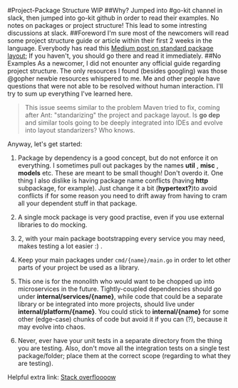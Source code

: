 #Project-Package Structure
WIP
##Why?
Jumped into #go-kit channel in slack, then jumped into go-kit github in order to read their examples. No notes on packages or project structure! This lead to some intresting discussions at slack.
##Foreword
I'm sure most of the newcomers will read some project structure guide or article within their first 2 weeks in the language. Everybody has read this [Medium post on standard package layout](https://medium.com/@benbjohnson/standard-package-layout-7cdbc8391fc1#.ds38va3pp); If you haven't, you should go there and read it immediately.
##No Examples
As a newcomer, I did not enounter any official guide regarding project structure. The only resources I found (besides googling) was those @gopher newbie resources whispered to me. Me and other people have questions that were not able to be resolved without human interaction. I'll try to sum up everything I've learned here.

> This issue seems similar to the problem Maven tried to fix, coming after Ant: "standarizing" the project and package layout. Is __go dep__ and similar tools going to be deeply integrated into IDEs and evolve into layout standarizers? Who knows.

Anyway, let's get started:

1. Package by dependency is a good concept, but do not enforce it on everything. I sometimes pull out packages by the names __util__ , __misc__ , __models__ etc. These are meant to be small though! Don't overdo it. One thing I also dislike is having package name conflicts (having __http__ subpackage, for example). Just change it a bit (__hypertext?__)to avoid conflicts if for some reason you need to drift away from having to cram all your dependent stuff in that package.

2. A single mock package is very good practise, even if you use external libraries to do mocking.

3. 2, with your main package bootstrapping every service you may need, makes testing a lot easier :) .

4. Keep your main packages under `cmd/{name}/main.go` in order to let other parts of your project be used as a library.

5. This one is for the monolith who would want to be chopped up into microservices in the future. Tightly-coupled dependencies should go under __internal/services/{name}__, while code that could be a separate library or be integrated into more projects, should live under __internal/platform/{name}__. You could stick to __internal/{name}__ for some other (edge-case) chunks of code but avoid it if you can (?), because it may evolve into chaos.

6. Never, ever have your unit tests in a separate directory from the thing you are testing. Also, don't move all the integration tests on a single test package/folder; place them at the correct scope (regarding to what they are testing).

Helpful extra link: [Stack overfloooow](https://stackoverflow.com/questions/14867452/what-is-a-sensible-way-to-layout-a-go-project)
